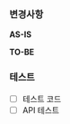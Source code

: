 ### 변경사항

<!-- 이 PR 에서 어떤점들이 변경되었는지 기술해주세요. 가급적이면 as-is, to-be 를 활용해서 작성해주세요. -->

**AS-IS**

**TO-BE**

### 테스트

<!-- 본 변경사항이 테스트가 되었는지 기술해주세요. -->

- [ ] 테스트 코드
- [ ] API 테스트
